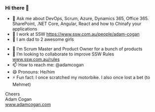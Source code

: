 ### Hi there 👋

* 💬 Ask me about DevOps, Scrum, Azure, Dynamics 365, Office 365. SharePoint, .NET Core, Angular, React and how to Chinafy your applications
* 🔭 I work at SSW https://www.ssw.com.au/people/adam-cogan
* 👭 I am dad to 2 awesome girls
 
- 🌱 I’m Scrum Master and Product Owner for a bunch of products
- 👯 I’m looking to collaborate to improve SSW Rules www.ssw.com.au/rules
- 📫 How to reach me: @adamcogan
- 😄 Pronouns: He/him
- ⚡ Fun fact: I once scratched my motorbike. I also once lost a bet (to Mehmet)

Cheers  
Adam Cogan  
www.adamcogan.com 
